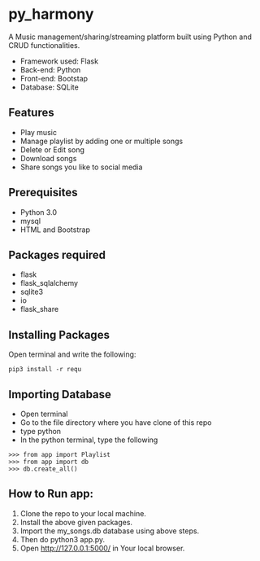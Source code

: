 # py_harmony

A Music management/sharing/streaming platform built using Python and CRUD functionalities.

- Framework used: Flask
- Back-end: Python
- Front-end: Bootstap
- Database: SQLite


## Features

- Play music
- Manage playlist by adding one or multiple songs
- Delete or Edit song
- Download songs
- Share songs you like to social media

## Prerequisites

- Python 3.0
- mysql
- HTML and Bootstrap

## Packages required

- flask
- flask_sqlalchemy
- sqlite3
- io
- flask_share

## Installing Packages

Open terminal and write the following:
```
pip3 install -r requ
```

## Importing Database

- Open terminal
- Go to the file directory where you have clone of this repo
- type python
- In the python terminal, type the following
```
>>> from app import Playlist
>>> from app import db
>>> db.create_all()
```

## How to Run app:

1. Clone the repo to your local machine.
2. Install the above given packages.
3. Import the my_songs.db database using above steps.
4. Then do python3 app.py.
5. Open http://127.0.0.1:5000/ in Your local browser.
















